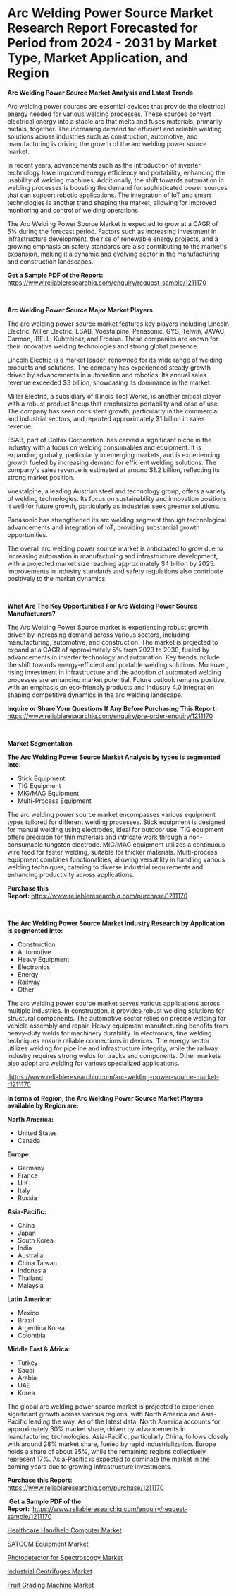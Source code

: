 <p><h1>Arc Welding Power Source Market Research Report Forecasted for Period from 2024 -  2031 by Market Type, Market Application, and Region</h1></p><p><strong>Arc Welding Power Source Market Analysis and Latest Trends</strong></p>
<p><p>Arc welding power sources are essential devices that provide the electrical energy needed for various welding processes. These sources convert electrical energy into a stable arc that melts and fuses materials, primarily metals, together. The increasing demand for efficient and reliable welding solutions across industries such as construction, automotive, and manufacturing is driving the growth of the arc welding power source market.</p><p>In recent years, advancements such as the introduction of inverter technology have improved energy efficiency and portability, enhancing the usability of welding machines. Additionally, the shift towards automation in welding processes is boosting the demand for sophisticated power sources that can support robotic applications. The integration of IoT and smart technologies is another trend shaping the market, allowing for improved monitoring and control of welding operations.</p><p>The Arc Welding Power Source Market is expected to grow at a CAGR of 5% during the forecast period. Factors such as increasing investment in infrastructure development, the rise of renewable energy projects, and a growing emphasis on safety standards are also contributing to the market's expansion, making it a dynamic and evolving sector in the manufacturing and construction landscapes.</p></p>
<p><strong>Get a Sample PDF of the Report:&nbsp;</strong> <a href="https://www.reliableresearchiq.com/enquiry/request-sample/1211170?utm_campaign=1138&utm_medium=2&utm_source=Github&utm_content=ia&utm_term=05102024&utm_id=arc-welding-power-source">https://www.reliableresearchiq.com/enquiry/request-sample/1211170</a></p>
<p>&nbsp;</p>
<p><strong>Arc Welding Power Source Major Market Players</strong></p>
<p><p>The arc welding power source market features key players including Lincoln Electric, Miller Electric, ESAB, Voestalpine, Panasonic, GYS, Telwin, JAVAC, Carmon, iBELL, Kuhtreiber, and Fronius. These companies are known for their innovative welding technologies and strong global presence.</p><p>Lincoln Electric is a market leader, renowned for its wide range of welding products and solutions. The company has experienced steady growth driven by advancements in automation and robotics. Its annual sales revenue exceeded $3 billion, showcasing its dominance in the market.</p><p>Miller Electric, a subsidiary of Illinois Tool Works, is another critical player with a robust product lineup that emphasizes portability and ease of use. The company has seen consistent growth, particularly in the commercial and industrial sectors, and reported approximately $1 billion in sales revenue.</p><p>ESAB, part of Colfax Corporation, has carved a significant niche in the industry with a focus on welding consumables and equipment. It is expanding globally, particularly in emerging markets, and is experiencing growth fueled by increasing demand for efficient welding solutions. The company's sales revenue is estimated at around $1.2 billion, reflecting its strong market position.</p><p>Voestalpine, a leading Austrian steel and technology group, offers a variety of welding technologies. Its focus on sustainability and innovation positions it well for future growth, particularly as industries seek greener solutions.</p><p>Panasonic has strengthened its arc welding segment through technological advancements and integration of IoT, providing substantial growth opportunities. </p><p>The overall arc welding power source market is anticipated to grow due to increasing automation in manufacturing and infrastructure development, with a projected market size reaching approximately $4 billion by 2025. Improvements in industry standards and safety regulations also contribute positively to the market dynamics.</p></p>
<p>&nbsp;</p>
<p><strong>What Are The Key Opportunities For Arc Welding Power Source Manufacturers?</strong></p>
<p><p>The Arc Welding Power Source market is experiencing robust growth, driven by increasing demand across various sectors, including manufacturing, automotive, and construction. The market is projected to expand at a CAGR of approximately 5% from 2023 to 2030, fueled by advancements in inverter technology and automation. Key trends include the shift towards energy-efficient and portable welding solutions. Moreover, rising investment in infrastructure and the adoption of automated welding processes are enhancing market potential. Future outlook remains positive, with an emphasis on eco-friendly products and Industry 4.0 integration shaping competitive dynamics in the arc welding landscape.</p></p>
<p><strong>Inquire or Share Your Questions If Any Before Purchasing This Report:</strong> <a href="https://www.reliableresearchiq.com/enquiry/pre-order-enquiry/1211170?utm_campaign=1138&utm_medium=2&utm_source=Github&utm_content=ia&utm_term=05102024&utm_id=arc-welding-power-source">https://www.reliableresearchiq.com/enquiry/pre-order-enquiry/1211170</a></p>
<p>&nbsp;</p>
<p><strong>Market Segmentation</strong></p>
<p><strong>The Arc Welding Power Source Market Analysis by types is segmented into:</strong></p>
<p><ul><li>Stick Equipment</li><li>TIG Equipment</li><li>MIG/MAG Equipment</li><li>Multi-Process Equipment</li></ul></p>
<p><p>The arc welding power source market encompasses various equipment types tailored for different welding processes. Stick equipment is designed for manual welding using electrodes, ideal for outdoor use. TIG equipment offers precision for thin materials and intricate work through a non-consumable tungsten electrode. MIG/MAG equipment utilizes a continuous wire feed for faster welding, suitable for thicker materials. Multi-process equipment combines functionalities, allowing versatility in handling various welding techniques, catering to diverse industrial requirements and enhancing productivity across applications.</p></p>
<p><strong>Purchase this Report:&nbsp;</strong><a href="https://www.reliableresearchiq.com/purchase/1211170?utm_campaign=1138&utm_medium=2&utm_source=Github&utm_content=ia&utm_term=05102024&utm_id=arc-welding-power-source">https://www.reliableresearchiq.com/purchase/1211170</a></p>
<p>&nbsp;</p>
<p><strong>The Arc Welding Power Source Market Industry Research by Application is segmented into:</strong></p>
<p><ul><li>Construction</li><li>Automotive</li><li>Heavy Equipment</li><li>Electronics</li><li>Energy</li><li>Railway</li><li>Other</li></ul></p>
<p><p>The arc welding power source market serves various applications across multiple industries. In construction, it provides robust welding solutions for structural components. The automotive sector relies on precise welding for vehicle assembly and repair. Heavy equipment manufacturing benefits from heavy-duty welds for machinery durability. In electronics, fine welding techniques ensure reliable connections in devices. The energy sector utilizes welding for pipeline and infrastructure integrity, while the railway industry requires strong welds for tracks and components. Other markets also adopt arc welding for various specialized applications.</p></p>
<p><a href="https://www.reliableresearchiq.com/arc-welding-power-source-market-r1211170?utm_campaign=1138&utm_medium=2&utm_source=Github&utm_content=ia&utm_term=05102024&utm_id=arc-welding-power-source">&nbsp;https://www.reliableresearchiq.com/arc-welding-power-source-market-r1211170</a></p>
<p><strong>In terms of Region, the Arc Welding Power Source Market Players available by Region are:</strong></p>
<p>
    <p> <strong> North America: </strong>
        <ul>
            <li>United States</li>
            <li>Canada</li>
        </ul>
        </p> 
    <p> <strong> Europe: </strong>
        <ul>
            <li>Germany</li>
            <li>France</li>
            <li>U.K.</li>
            <li>Italy</li>
            <li>Russia</li>
        </ul>
        </p> 
    <p> <strong> Asia-Pacific: </strong>
        <ul>
            <li>China</li>
            <li>Japan</li>
            <li>South Korea</li>
            <li>India</li>
            <li>Australia</li>
            <li>China Taiwan</li>
            <li>Indonesia</li>
            <li>Thailand</li>
            <li>Malaysia</li>
        </ul>
        </p> 
    <p> <strong> Latin America: </strong>
        <ul>
            <li>Mexico</li>
            <li>Brazil</li>
            <li>Argentina Korea</li>
            <li>Colombia</li>
        </ul>
        </p> 
    <p> <strong> Middle East & Africa: </strong>
        <ul>
            <li>Turkey</li>
            <li>Saudi</li>
            <li>Arabia</li>
            <li>UAE</li>
            <li>Korea</li>
        </ul>
    </p>
    </p>
<p><p>The global arc welding power source market is projected to experience significant growth across various regions, with North America and Asia-Pacific leading the way. As of the latest data, North America accounts for approximately 30% market share, driven by advancements in manufacturing technologies. Asia-Pacific, particularly China, follows closely with around 28% market share, fueled by rapid industrialization. Europe holds a share of about 25%, while the remaining regions collectively represent 17%. Asia-Pacific is expected to dominate the market in the coming years due to growing infrastructure investments.</p></p>
<p><strong>Purchase this Report: </strong><a href="https://www.reliableresearchiq.com/purchase/1211170?utm_campaign=1138&utm_medium=2&utm_source=Github&utm_content=ia&utm_term=05102024&utm_id=arc-welding-power-source">https://www.reliableresearchiq.com/purchase/1211170</a></p>
<p>&nbsp;<strong>Get a Sample PDF of the Report:&nbsp;&nbsp;</strong><a href="https://www.reliableresearchiq.com/enquiry/request-sample/1211170?utm_campaign=1138&utm_medium=2&utm_source=Github&utm_content=ia&utm_term=05102024&utm_id=arc-welding-power-source">https://www.reliableresearchiq.com/enquiry/request-sample/1211170</a></p>
<p><strong></strong></p>
<p><p><a href="https://issuu.com/reportprime-2/docs/healthcare-handheld-computer-market_b0acbf1c2e965b?utm_campaign=1138&utm_medium=2&utm_source=Github&utm_content=ia&utm_term=05102024&utm_id=arc-welding-power-source">Healthcare Handheld Computer Market</a></p><p><a href="https://www.linkedin.com/pulse/satcom-equipment-market-trends-strategic-insights-2024-fyshe?utm_campaign=1138&utm_medium=2&utm_source=Github&utm_content=ia&utm_term=05102024&utm_id=arc-welding-power-source">SATCOM Equipment Market</a></p><p><a href="https://issuu.com/reportprime-2/docs/photodetector-for-spectroscopy-mark_949921ee74971b?utm_campaign=1138&utm_medium=2&utm_source=Github&utm_content=ia&utm_term=05102024&utm_id=arc-welding-power-source">Photodetector for Spectroscopy Market</a></p><p><a href="https://www.linkedin.com/pulse/industrial-centrifuges-industry-sector-market-dynamics-future-rfdke?utm_campaign=1138&utm_medium=2&utm_source=Github&utm_content=ia&utm_term=05102024&utm_id=arc-welding-power-source">Industrial Centrifuges Market</a></p><p><a href="https://github.com/GreisGjoni464/Market-Research-Report-List-1/blob/main/fruit-grading-machine-market.md?utm_campaign=1138&utm_medium=2&utm_source=Github&utm_content=ia&utm_term=05102024&utm_id=arc-welding-power-source">Fruit Grading Machine Market</a></p></p>
